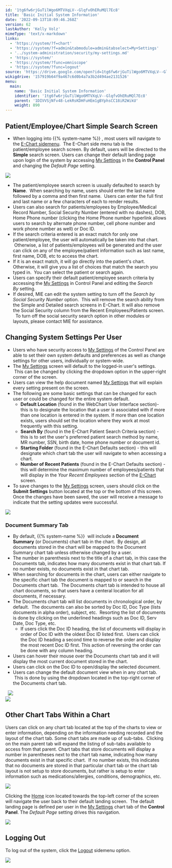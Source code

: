 ```yaml
---
id: '1tg6fw6rjGuTilWgo6MTVXqLV--GlqfvOhERuMQl7Ec8'
title: 'Basic Initial System Information'
date: '2022-09-13T18:09:46.268Z'
version: 62
lastAuthor: 'Kelly Volz'
mimeType: 'text/x-markdown'
links:
  - 'https://system/?f=chart'
  - 'https://system/?f=admin&tabmodule=admin&tabselect=My+Settings'
  - '../system-administration/security/my-settings.md'
  - 'https://system/'
  - 'https://system/?func=omniscope'
  - 'https://system/?func=logout'
source: 'https://drive.google.com/open?id=1tg6fw6rjGuTilWgo6MTVXqLV--GlqfvOhERuMQl7Ec8'
wikigdrive: '157919b64f9a467c6d0b4a7a3b2d494ae2131526'
menu:
  main:
    name: 'Basic Initial System Information'
    identifier: '1tg6fw6rjGuTilWgo6MTVXqLV--GlqfvOhERuMQl7Ec8'
    parent: '1DIVVSjNfv48-LekRsKDHFuHEm1gBYphsCC18iR2WikU'
    weight: 890
---
```

## **Patient/Employee/Chart Simple Search Screen**  

* When logging into {{% system-name %}} , most users will navigate to the [E-Chart sidemenu](https://system/?f=chart).  The E-Chart side menu tab is the patient/employee search screen. By default, users will be directed to the <strong>Simple</strong> search screen. Users can change their default landing page upon login of the system by accessing [My Settings](https://system/?f=admin&tabmodule=admin&tabselect=My+Settings) in the <strong>Control Panel</strong> and changing the <em>Default Page</em> setting.
  
![](../basic-initial-system-information.assets/100002010000064000000229AE087A27B5F104E2.png)  

* The patient/employee search screen is usually defaulted to search by <strong>Name</strong>.  When searching by name, users should enter the last name followed by a comma and then first name.  Users can enter the full first and last name or a few characters of each to render results.
* Users can also search for patients/employees by Employee/Medical Record Number, Social Security Number (entered with no dashes), DOB, Home Phone number (clicking the Home Phone number hyperlink allows users to search by alternate phone number, cell phone number and work phone number as well) or Doc ID.
* If the search criteria entered is an exact match for only one patient/employee, the user will automatically be taken into that chart.  Otherwise, a list of patients/employees will be generated and the user can click on any of the employee/patient information such as last name, first name, DOB, etc to access the chart.
* If it is an exact match, it will go directly into the patient's chart. Otherwise, it will give you a list of choices that match the search you typed in.  You can select the patient or search again.
* Users can specify their default patient/employee search criteria by accessing the [My Settings](https://system/?f=admin&tabmodule=admin&tabselect=My+Settings) in Control Panel and editing the <em>Search By</em> setting.
* If desired, MIE can edit the system setting to turn off the <em>Search by Social Security Number</em> option.  This will remove the search ability from the Simple and Detailed search screens in E-Chart. It will also remove the Social Security column from the Recent Employees/Patients screen.   To turn off the social security search option in other modules or layouts, please contact MIE for assistance.
  
## **Changing System Settings Per User**  

* Users who have security access to [My Settings](https://system/?f=admin&tabmodule=admin&tabselect=My+Settings) of the Control Panel are able to set their own system defaults and preferences as well as change settings for other users, individually or system-wide.  
* The [My Settings](https://system/?f=admin&tabmodule=admin&tabselect=My+Settings) screen will default to the logged-in user's settings.  This can be changed by clicking the dropdown option in the upper-right corner of the screen.
* Users can view the help document named [My Settings](../system-administration/security/my-settings.md) that will explain every setting present on the screen.
* The following are some basic settings that can be changed for each user or could be changed for the entire system default.
   * <strong>Default Location</strong> (found in the WebChart User Interface section)- this is to designate the location that a user is associated with if more than one location is entered in the system. If more than one location exists, users should set the location where they work at most frequently with this setting.
   * <strong>Search By</strong> (found in the E-Chart Patient Search Criteria section) - this is to set the user's preferred patient search method by name, MR number, SSN, birth date, home phone number or document id.  
   * <strong>Starting Folder</strong> (found in the E-Chart Defaults section) - this will designate which chart tab the user will navigate to when accessing a chart.  
   * <strong>Number of Recent Patients</strong> (found in the E-Chart Defaults section) - this will determine the maximum number of employees/patients that will display in the <em>Your Recent Employees</em> section of the [E-Chart](https://system/?f=chart) screen.
* To save changes to the [My Settings](https://system/) screen, users should click on the <strong>Submit Settings</strong> button located at the top or the bottom of this screen. Once the changes have been saved, the user will receive a message to indicate that the setting updates were successful.
  
![](../basic-initial-system-information.assets/100002010000064000000214D29DBCBAD2A71DE6.png)  

  
### **Document Summary Tab**  

* By default, {{% system-name %}}  will include a <strong>Document Summary</strong> (or Documents) chart tab in the chart.  By design, all documents stored in the chart will be mapped to the Document Summary chart tab unless otherwise changed by a user.
* The number in parenthesis next to the title of a chart tab, in this case the Documents tab, indicates how many documents exist in that chart tab. If no number exists, no documents exist in that chart tab.
* When searching for documents in the chart, users can either navigate to the specific chart tab the document is mapped to or search in the Documents chart tab.  The Documents chart tab is intended to house all chart documents, so that users have a centeral location for all documents, if necessary.
* The Documents chart tab will list documents in chronological order, by default.  The documents can also be sorted by Doc ID, Doc Type (lists documents in alpha order), subject, etc.  Resorting the list of documents is done by clicking on the underlined headings such as Doc ID, Serv Date, Doc Type, etc.  
   * If users click the Doc ID heading, the list of documents will display in order of Doc ID with the oldest Doc ID listed first.  Users can click the Doc ID heading a second time to reverse the order and display the most recent Doc ID first. This action of reversing the order can be done with any column heading.
* Users can hover their mouse over the Documents chart tab and it will display the most current document stored in the chart.
* Users can click on the Doc ID to open/display the selected document.
* Users can change the default document view when in any chart tab.  This is done by using the dropdown located in the top-right corner of the Documents chart tab.

  
  ![](../basic-initial-system-information.assets/1000020100000640000001C16DDAD83923BE8CF9.png)  
![](../basic-initial-system-information.assets/10000201000006400000028B7717D74B8B84F757.png)  


  
## **Other Chart Tabs Within a Chart**  
  
Users can click on any chart tab located at the top of the charts to view or enter information, depending on the information needing recorded and the layout of the chart tab. Some chart tabs are made up of sub-tabs.  Clicking on the main parent tab will expand the listing of sub-tabs available to access from that parent. Chart tabs that store documents will display a number in parentheses next to the chart tab name, indicating how many documents exist in that specific chart.  If no number exists, this indicates that no documents are stored in that particular chart tab or the chart tab layout is not setup to store documents, but rather is setup to enter information such as medications/allergies, conditions, demographics, etc.

  
![](../basic-initial-system-information.assets/1000020100000640000001C16DDAD83923BE8CF9.png)  


Clicking the [Home](https://system/?func=omniscope) icon located towards the top-left corner of the screen will navigate the user back to their default landing screen.  The default landing page is defined per user in the [My Settings](https://system/) chart tab of the **Control Panel**. The *Default Page* setting drives this navigation.
  
![](../basic-initial-system-information.assets/1000020100000318000000E472C97DF287166AC7.png)  

  
## **Logging Out**  
  
To log out of the system, click the [Logout](https://system/?func=logout) sidemenu option.

  
![](../basic-initial-system-information.assets/100002010000040700000288654C13080CEB85FD.png)  

